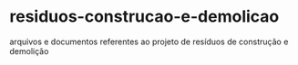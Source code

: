 # residuos-construcao-e-demolicao
arquivos e documentos referentes ao projeto de resíduos de construção e demolição  
